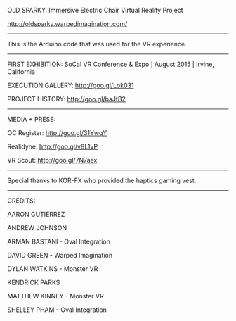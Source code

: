 OLD SPARKY: Immersive Electric Chair Virtual Reality Project

http://oldsparky.warpedimagination.com/

***

This is the Arduino code that was used for the VR experience.

***

FIRST EXHIBITION: SoCal VR Conference & Expo | August 2015 | Irvine, California

EXECUTION GALLERY: http://goo.gl/Lok031

PROJECT HISTORY: http://goo.gl/baJtB2

***

MEDIA + PRESS:

OC Register: http://goo.gl/31YwqY

Realidyne: http://goo.gl/v8L1vP

VR Scout: http://goo.gl/7N7aex 

***

Special thanks to KOR-FX who provided the haptics gaming vest.

***

CREDITS:

AARON GUTIERREZ

ANDREW JOHNSON

ARMAN BASTANI - Oval Integration

DAVID GREEN - Warped Imagination

DYLAN WATKINS - Monster VR

KENDRICK PARKS

MATTHEW KINNEY - Monster VR

SHELLEY PHAM - Oval Integration